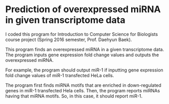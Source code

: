 # Prediction of overexpressed miRNA in given transcriptome data

I coded this program for Introduction to Computer Science for Biologists course project (Spring 2016 semester, Prof. Daehyun Baek).

This program finds an overexpressed miRNA in a given transcriptome data.
The program inputs gene expression fold change values and outputs the overexpressed miRNA.

For example, the program should output miR-1 if inputting gene expression fold change values of miR-1 transfected HeLa cells.

The program first finds miRNA motifs that are enriched in down-regulated genes in miR-1 transfected Hela cells.
Then, the program reports miRNAs having that miRNA motifs.
So, in this case, it should report miR-1.
